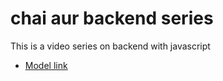 # chai aur backend series


This is a video series on backend with javascript
- [Model link](https://app.eraser.io/workspace/YtPqZ1VogxGy1jzIDkzj?origin=share)